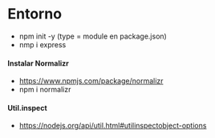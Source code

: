 # Entorno

- npm init -y (type = module en package.json)
- nmp i express

#### Instalar Normalizr

- https://www.npmjs.com/package/normalizr
- npm i normalizr

#### Util.inspect

- https://nodejs.org/api/util.html#utilinspectobject-options
